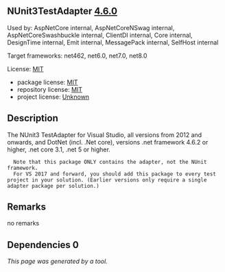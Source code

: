 NUnit3TestAdapter [4.6.0](https://www.nuget.org/packages/NUnit3TestAdapter/4.6.0)
--------------------

Used by: AspNetCore internal, AspNetCoreNSwag internal, AspNetCoreSwashbuckle internal, ClientDI internal, Core internal, DesignTime internal, Emit internal, MessagePack internal, SelfHost internal

Target frameworks: net462, net6.0, net7.0, net8.0

License: [MIT](../../../../licenses/mit) 

- package license: [MIT](https://licenses.nuget.org/MIT) 
- repository license: [MIT](https://github.com/nunit/nunit3-vs-adapter) 
- project license: [Unknown](https://docs.nunit.org/articles/vs-test-adapter/Index.html) 

Description
-----------
The NUnit3 TestAdapter for Visual Studio, all versions from 2012 and onwards, and DotNet (incl. .Net core), versions .net framework 4.6.2 or higher, .net core 3.1, .net 5 or higher.

      Note that this package ONLY contains the adapter, not the NUnit framework.
      For VS 2017 and forward, you should add this package to every test project in your solution. (Earlier versions only require a single adapter package per solution.)

Remarks
-----------
no remarks


Dependencies 0
-----------


*This page was generated by a tool.*